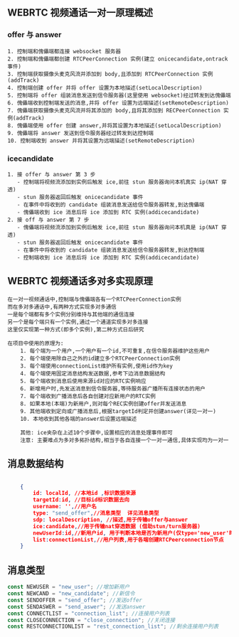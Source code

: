 ## WEBRTC 视频通话一对一原理概述

### offer 与 answer

    1. 控制端和傀儡端都连接 websocket 服务器
    2. 控制端和傀儡端都创建 RTCPeerConnection 实例(建立 onicecandidate,ontrack 事件)
    3. 控制端获取摄像头麦克风流并添加到 body,且添加到 RTCPeerConnection 实例(addTrack)
    4. 控制端创建 offer 并将 offer 设置为本地描述(setLocalDescription)
    5. 控制端将 offer 组装消息发送到信令服务器(这里使用 websocket)经过转发到达傀儡端
    6. 傀儡端收到控制端发送的消息,并将 offer 设置为远端描述(setRemoteDescription)
    7. 傀儡端获取摄像头麦克风流并将其添加的 body,且将其添加到 RECPeerConnection 实例(addTrack)
    8. 傀儡端使用 offer 创建 answer,并将其设置为本地描述(setLocalDescription)
    9. 傀儡端将 answer 发送到信令服务器经过转发到达控制端
    10. 控制端收到 answer 并将其设置为远端描述(setRemoteDescription)

### icecandidate

    1. 接 offer 与 answer 第 3 步
       - 控制端将视频流添加到实例后触发 ice,前往 stun 服务器询问本机真实 ip(NAT 穿透)
       - stun 服务器返回后触发 onicecandidate 事件
       - 在事件中将收到的 candidate 组装消息发送给信令服务器转发,到达傀儡端
       - 傀儡端收到 ice 消息后将 ice 添加到 RTC 实例(addicecandidate)
    2. 接 off 与 answer 第 7 步
       - 傀儡端将视频流添加到实例后触发 ice,前往 stun 服务器询问本机真是 ip(NAT 穿透)
       - stun 服务器返回后触发 onicecandidate 事件
       - 在事件中将收到的 candidate 组装消息发送给信令服务器转发,到达控制端
       - 控制端收到 ice 消息后将 ice 添加到 RTC 实例(addicecandidate)

## WEBRTC 视频通话多对多实现原理

    在一对一视频通话中,控制端与傀儡端各有一个RTCPeerConnection实例
    而在多对多通话中,有两种方式实现多对多通信
    一是每个端都有多个实例分别维持与其他端的通信连接
    另一个是每个端只有一个实例,通过一个通道实现多对多连接
    这里仅实现第一种方式(即多个实例),第二种方式日后研究

    在项目中使用的原理为:
        1. 每个端为一个用户,一个用户有一个id,不可重复,在信令服务器维护这些用户
        2. 每个端使用除自己之外的id建立多个RTCPeerConnection实例
        3. 每个端使用connectionList维护所有实例,使用id作为key
        4. 每个端使用固定消息结构发送数据,参考下边消息数据结构
        5. 每个端收到消息后使用来源id对应的RTC实例响应
        6. 新增用户时,先发送消息到信令服务器,等待服务器广播所有连接状态的用户
        7. 每个端收到广播消息后各自创建对应新用户的RTC实例
        8. 如果本地(本端)为新用户,则对每个REC实例创建offer并发送消息
        9. 其他端收到定向或广播消息后,根据targetId判定并创建answer(详见一对一)
        10. 本地收到其他各端的answer后设置远端描述

        其他: ice夹杂在上述10个步骤中,设置相应的消息处理事件即可
        注意: 主要难点为多对多拓扑结构,相当于各自连接一个一对一通信,具体实现均为一对一

## 消息数据结构

```json

    {
        id: localId, //本地id ,标识数据来源
        targetId:id, //目标id标识数据去向
        username: '',//用户名
        type: "send_offer",//消息类型  详见消息类型
        sdp: localDescription, //描述,用于传输offer与answer
        ice:candidate,//用于传输nat穿透数据 (借助stun/turn服务器)
        newUserId:id,//新用户id, 用于判断本地是否为新用户(仅type='new_user'时使用)
        list:connectionList,//用户列表,用于各端创建RTCPeerconnection节点
    }

```

## 消息类型

```javascript
const NEWUSER = "new_user"; //增加新用户
const NEWCAND = "new_candidate"; //新信令
const SENDOFFER = "send_offer"; //发送offer
const SENDASWER = "send_aswer"; //发送answer
const CONNECTLIST = "connection_list"; //连接用户列表
const CLOSECONNECTION = "close_connection"; //关闭连接
const RESTCONNECTIONLIST = "rest_connection_list"; //剩余连接用户列表
```
